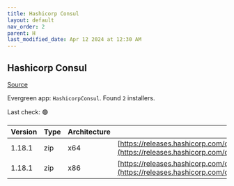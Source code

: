 ```yaml
---
title: Hashicorp Consul
layout: default
nav_order: 2
parent: H
last_modified_date: Apr 12 2024 at 12:30 AM
---
```


## Hashicorp Consul

[Source](https://www.consul.io/)

Evergreen app: `HashicorpConsul`. Found `2` installers.

Last check: 🟢

| Version | Type | Architecture | URI                                                                                                                                                          |
| ------- | ---- | ------------ | ------------------------------------------------------------------------------------------------------------------------------------------------------------ |
| 1.18.1  | zip  | x64          | [https://releases.hashicorp.com/consul/1.18.1/consul_1.18.1_windows_amd64.zip](https://releases.hashicorp.com/consul/1.18.1/consul_1.18.1_windows_amd64.zip) |
| 1.18.1  | zip  | x86          | [https://releases.hashicorp.com/consul/1.18.1/consul_1.18.1_windows_386.zip](https://releases.hashicorp.com/consul/1.18.1/consul_1.18.1_windows_386.zip)     |
